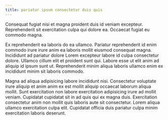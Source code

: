 ```yaml
---
title: pariatur ipsum consectetur duis quis
---
```


Consequat fugiat nisi et magna proident duis id veniam excepteur. Reprehenderit sit exercitation culpa qui dolore ea. Occaecat fugiat eu commodo magna.

Ex reprehenderit ea laboris do ea ullamco. Pariatur reprehenderit id enim commodo irure irure anim ea laboris mollit eiusmod consequat magna. Incididunt ad pariatur dolore Lorem excepteur labore id culpa consectetur dolore. Ullamco cillum elit et proident sunt qui. Labore esse ut elit anim ad aliquip id ipsum sunt ut. Reprehenderit minim aliqua laboris ullamco enim ex incididunt minim sit laboris commodo.

Magna ad aliqua adipisicing labore incididunt nisi. Consectetur voluptate irure aliquip et anim anim ex est mollit aliquip occaecat laborum aliqua mollit. Sunt exercitation non labore exercitation adipisicing irure ad mollit veniam. Cupidatat cupidatat sit in ad quis qui ex magna duis. Exercitation consectetur anim non mollit quis laboris aute sit consectetur. Lorem aliqua ullamco exercitation culpa elit. Cupidatat officia duis pariatur culpa minim exercitation laboris deserunt.